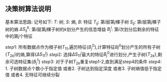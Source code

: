 ## 决策树算法说明

基本算法思路:
记号如下: 
$T$: 树, $S$: 熵, $B$: 特征 
$T_{ij}$: 第$i$层第$j$棵子树
$S_{ij}$: 第$i$层第$j$棵子树的熵
$\Delta S_{ij}^k$:  第$i$层第$j$棵子树的$k$划分产生的信息增益
$B_j^i$: 第$i$次划分后剩余的特征中的第$j$个特征

$step1$: 所有数据点作为根子树$T_{11}$,遍历特征$\{B_j^0\}$,计算特征$Bj^0$划分产生的所有子树$\{T_{2k}\}$的熵,算得$\{\Delta S_{11}^j \}$
$step2$: 选择$\Delta S_{11}^j$最大的特征$B_j^0$进行划分,产生子树$\{ T_{2k} \}$,剩余可选特征集$\{B_j^1\}$
$step3$: 对于子树$T_{2k}$重复step1-2,直到满足step4的条件
$step4$: $1.$ 子树数据点个数小于指定值 或者$2.$ 子树达到指定深度 或者$3.$ 子树熵值低于指定值 或者$4.$ 无特征可继续分裂

